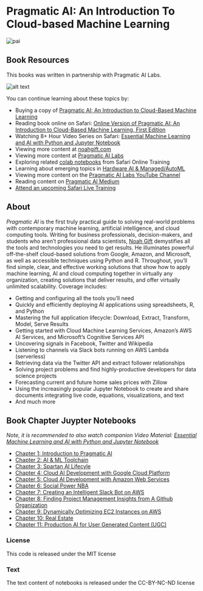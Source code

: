 # Pragmatic AI:  An Introduction To Cloud-based Machine Learning

![pai](https://user-images.githubusercontent.com/58792/37258262-633deaa6-2532-11e8-8c6f-b020ea1caae5.png)


## Book Resources

This books was written in partnership with Pragmatic AI Labs.

![alt text](https://paiml.com/images/logo_with_slogan_white_background.png)

You can continue learning about these topics by:

*   Buying a copy of [Pragmatic AI: An Introduction to Cloud-Based Machine Learning](http://www.informit.com/store/pragmatic-ai-an-introduction-to-cloud-based-machine-9780134863863)
*   Reading book online on Safari: [Online Version of Pragmatic AI: An Introduction to Cloud-Based Machine Learning, First Edition](https://www.safaribooksonline.com/library/view/pragmatic-ai-an/9780134863924/)
*   Watching 8+ Hour Video Series on Safari: [Essential Machine Learning and AI with Python and Jupyter Notebook](https://www.safaribooksonline.com/videos/essential-machine-learning/9780135261118)
*   Viewing more content at [noahgift.com](https://noahgift.com/)
*   Viewing more content at [Pragmatic AI Labs](https://paiml.com/)
*   Exploring related [colab notebooks](https://github.com/noahgift/functional_intro_to_python/blob/master/README.md#safari-online-training--essential-machine-learning-and-exploratory-data-analysis-with-python-and-jupyter-notebook) from Safari Online Training
*   Learning about emerging topics in [Hardware AI & Managed/AutoML](https://github.com/noahgift/managed_ml_systems_and_iot)
*   Viewing more content on the [Pragmatic AI Labs YouTube Channel](https://www.youtube.com/channel/UCNDfiL0D1LUeKWAkRE1xO5Q)
*   Reading content on [Pragmatic AI Medium](https://medium.com/pragmatic-ai-labs)
*   [Attend an upcoming Safari Live Training](https://www.safaribooksonline.com/search/?query=noah%20gift)

## About

*Pragmatic AI* is the first truly practical guide to solving real-world problems with contemporary machine learning, artificial intelligence, and cloud computing tools. Writing for business professionals, decision-makers, and students who aren’t professional data scientists, [Noah Gift](http://noahgift.com/) demystifies all the tools and technologies you need to get results. He illuminates powerful off-the-shelf cloud-based solutions from Google, Amazon, and Microsoft, as well as accessible techniques using Python and R. Throughout, you’ll find simple, clear, and effective working solutions that show how to apply machine learning, AI and cloud computing together in virtually any organization, creating solutions that deliver results, and offer virtually unlimited scalability. Coverage includes:

* Getting and configuring all the tools you’ll need
* Quickly and efficiently deploying AI applications using spreadsheets, R, and Python
* Mastering the full application lifecycle: Download, Extract, Transform, Model, Serve Results
* Getting started with Cloud Machine Learning Services, Amazon’s AWS AI Services, and Microsoft’s Cognitive Services API
* Uncovering signals in Facebook, Twitter and Wikipedia
* Listening to channels via Slack bots running on AWS Lambda (serverless)
* Retrieving data via the Twitter API and extract follower relationships
* Solving project problems and find highly-productive developers for data science projects
* Forecasting current and future home sales prices with Zillow
* Using the increasingly popular Jupyter Notebook to create and share documents integrating live code, equations, visualizations, and text
* And much more

## Book Chapter Juypter Notebooks

*Note, it is recommended to also watch companion Video Material: [Essential Machine Learning and AI with Python and Jupyter Notebook](https://www.safaribooksonline.com/videos/essential-machine-learning/9780135261118)*

* [Chapter 1: Introduction to Pragmatic AI](https://github.com/noahgift/functional_intro_to_python/tree/master/notebooks)
* [Chapter 2:  AI & ML Toolchain](https://github.com/noahgift/pragai-aws)
* [Chapter 3:  Spartan AI Lifecyle](https://github.com/noahgift/spartan_ai_lifecyle)
* [Chapter 4:  Cloud AI Development with Google Cloud Platform](https://github.com/noahgift/pragmaticai-gcp)
* [Chapter 5:  Cloud AI Development with Amazon Web Services](https://github.com/noahgift/pai-aws)
* [Chapter 6: Social Power NBA](https://github.com/noahgift/socialpowernba)
* [Chapter 7:  Creating an Intelligent Slack Bot on AWS](https://github.com/noahgift/web_scraping_python)
* [Chapter 8:  Finding Project Management Insights from A Github Organization](https://github.com/noahgift/devml)
* [Chapter 9:  Dynamically Optimizing EC2 Instances on AWS](https://github.com/noahgift/spot_price_machine_learning)
* [Chapter 10:  Real Estate](https://github.com/noahgift/real_estate_ml)
* [Chapter 11:  Production AI for User Generated Content (UGC)](https://github.com/noahgift/recommendations)

### License

This code is released under the MIT license

### Text

The text content of notebooks is released under the CC-BY-NC-ND license
